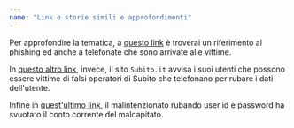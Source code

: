 ```yaml
---
name: "Link e storie simili e approfondimenti"
---
```


Per approfondire la tematica, a [questo link](https://www.money.it/Truffa-INPS-bonifico-880-euro-attenzione-false-email-telefonate) è troverai un riferimento al phishing ed anche a telefonate che sono arrivate alle vittime.

In [questo altro link](https://assistenza.subito.it/hc/it/articles/360000743637-Telefonate-FINTO-Operatore-Subito ), invece, il sito `Subito.it` avvisa i suoi utenti che possono essere vittime di falsi operatori di Subito che telefonano per rubare i dati dell'utente.

Infine in [quest'ultimo link](http://www.modenatoday.it/cronaca/truffa-home-banking-bper-modena-marzo-2019.html), il malintenzionato rubando user id e password ha svuotato il conto corrente del malcapitato.